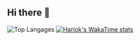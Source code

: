 ## Hi there 👋

![Top Langages](https://github-readme-stats.vercel.app/api/top-langs/?username=nossa-y&layout=compact)
[![Harlok's WakaTime stats](https://github-readme-stats.vercel.app/api/wakatime?username=nossa-y)](https://github.com/anuraghazra/github-readme-stats)

<!--
**nossa-y/nossa-y** is a ✨ _special_ ✨ repository because its `README.md` (this file) appears on your GitHub profile.

Here are some ideas to get you started:

- 🔭 I’m currently working on ...
- 🌱 I’m currently learning ...
- 👯 I’m looking to collaborate on ...
- 🤔 I’m looking for help with ...
- 💬 Ask me about ...
- 📫 How to reach me: ...
- 😄 Pronouns: ...
- ⚡ Fun fact: ...
-->
